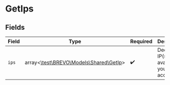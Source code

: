 # GetIps


## Fields

| Field                                                                  | Type                                                                   | Required                                                               | Description                                                            |
| ---------------------------------------------------------------------- | ---------------------------------------------------------------------- | ---------------------------------------------------------------------- | ---------------------------------------------------------------------- |
| `ips`                                                                  | array<[\test\BREVO\Models\Shared\GetIp](../../models/shared/GetIp.md)> | :heavy_check_mark:                                                     | Dedicated IP(s) available on your account                              |